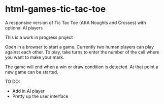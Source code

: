 # html-games-tic-tac-toe
A responsive version of Tic Tac Toe (AKA Noughts and Crosses) with optional AI players

This is a work in progress project

Open in a browser to start a game. Currently two human players can play against each other. To play, take turns to enter the number of the cell where you want to make your mark.

The game will end when a win or draw condition is detected. At that point a new game can be started.

TO DO:

- Add in AI player
- Pretty up the user interface

